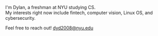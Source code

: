 I'm Dylan, a freshman at NYU studying CS. <br/> My interests right now include fintech, computer vision, Linux OS, and cybersecurity. 

Feel free to reach out!
dyd2008@nyu.edu

